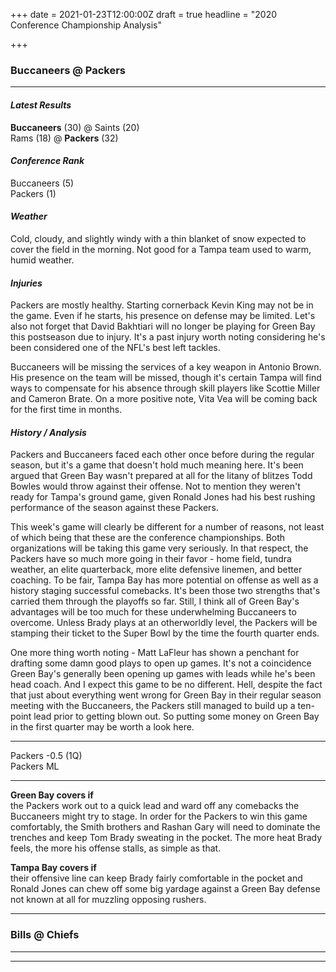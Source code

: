 +++
date = 2021-01-23T12:00:00Z
draft = true
headline = "2020 Conference Championship Analysis"

+++
### Buccaneers @ Packers

***

#### _Latest Results_

**Buccaneers** (30) @ Saints (20)  
Rams (18) @ **Packers** (32)

#### _Conference Rank_

Buccaneers (5)  
Packers (1)

#### _Weather_

Cold, cloudy, and slightly windy with a thin blanket of snow expected to cover the field in the morning. Not good for a Tampa team used to warm, humid weather.

#### _Injuries_

Packers are mostly healthy. Starting cornerback Kevin King may not be in the game. Even if he starts, his presence on defense may be limited. Let's also not forget that David Bakhtiari will no longer be playing for Green Bay this postseason due to injury. It's a past injury worth noting considering he's been considered one of the NFL's best left tackles.

Buccaneers will be missing the services of a key weapon in Antonio Brown. His presence on the team will be missed, though it's certain Tampa will find ways to compensate for his absence through skill players like Scottie Miller and Cameron Brate. On a more positive note, Vita Vea will be coming back for the first time in months.

#### _History / Analysis_

Packers and Buccaneers faced each other once before during the regular season, but it's a game that doesn't hold much meaning here. It's been argued that Green Bay wasn't prepared at all for the litany of blitzes Todd Bowles would throw against their offense. Not to mention they weren't ready for Tampa's ground game, given Ronald Jones had his best rushing performance of the season against these Packers.

This week's game will clearly be different for a number of reasons, not least of which being that these are the conference championships. Both organizations will be taking this game very seriously. In that respect, the Packers have so much more going in their favor - home field, tundra weather, an elite quarterback, more elite defensive linemen, and better coaching. To be fair, Tampa Bay has more potential on offense as well as a history staging successful comebacks. It's been those two strengths that's carried them through the playoffs so far. Still, I think all of Green Bay's advantages will be too much for these underwhelming Buccaneers to overcome. Unless Brady plays at an otherworldly level, the Packers will be stamping their ticket to the Super Bowl by the time the fourth quarter ends.

One more thing worth noting - Matt LaFleur has shown a penchant for drafting some damn good plays to open up games. It's not a coincidence Green Bay's generally been opening up games with leads while he's been head coach. And I expect this game to be no different. Hell, despite the fact that just about everything went wrong for Green Bay in their regular season meeting with the Buccaneers, the Packers still managed to build up a ten-point lead prior to getting blown out. So putting some money on Green Bay in the first quarter may be worth a look here.

***

Packers -0.5 (1Q)  
Packers ML

***

**Green Bay covers if**  
the Packers work out to a quick lead and ward off any comebacks the Buccaneers might try to stage. In order for the Packers to win this game comfortably, the Smith brothers and Rashan Gary will need to dominate the trenches and keep Tom Brady sweating in the pocket. The more heat Brady feels, the more his offense stalls, as simple as that.

**Tampa Bay covers if**  
their offensive line can keep Brady fairly comfortable in the pocket and Ronald Jones can chew off some big yardage against a Green Bay defense not known at all for muzzling opposing rushers.

***

### Bills @ Chiefs

***

***

### 